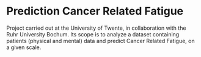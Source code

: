 ﻿# Prediction Cancer Related Fatigue
 
Project carried out at the University of Twente, in collaboration with the Ruhr University Bochum. Its scope is to analyze a dataset containing patients (physical and mental) data and predict Cancer Related Fatigue, on a given scale.
